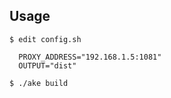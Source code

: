 Usage
------

```
$ edit config.sh

  PROXY_ADDRESS="192.168.1.5:1081"
  OUTPUT="dist"

$ ./ake build
```
